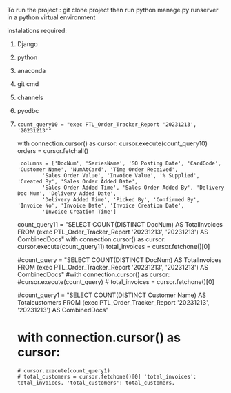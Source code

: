 To run the project :
git clone project
then run python manage.py runserver in a python virtual environment

instalations required:
1. Django
2. python
3. anaconda
4. git cmd
5. channels
6. pyodbc

7.     count_query10 = "exec PTL_Order_Tracker_Report '20231213', '20231213'"
    with connection.cursor() as cursor:
        cursor.execute(count_query10)
        orders = cursor.fetchall()

        columns = ['DocNum', 'SeriesName', 'SO Posting Date', 'CardCode', 'Customer Name', 'NumAtCard', 'Time Order Received',
               'Sales Order Value', 'Invoice Value', '% Supplied', 'Created By', 'Sales Order Added Date',
               'Sales Order Added Time', 'Sales Order Added By', 'Delivery Doc Num', 'Delivery Added Date',
               'Delivery Added Time', 'Picked By', 'Confirmed By', 'Invoice No', 'Invoice Date', 'Invoice Creation Date',
               'Invoice Creation Time']


    count_query11 = "SELECT COUNT(DISTINCT DocNum) AS TotalInvoices FROM (exec PTL_Order_Tracker_Report '20231213', '20231213') AS CombinedDocs"
    with connection.cursor() as cursor:
        cursor.execute(count_query11)
        total_invoices = cursor.fetchone()[0]

    #count_query = "SELECT COUNT(DISTINCT DocNum) AS TotalInvoices FROM (exec PTL_Order_Tracker_Report '20231213', '20231213') AS CombinedDocs"
    #with connection.cursor() as cursor:
        #cursor.execute(count_query)
       # total_invoices = cursor.fetchone()[0]

    #count_query1 = "SELECT COUNT(DISTINCT Customer Name) AS Totalcustomers FROM (exec PTL_Order_Tracker_Report '20231213', '20231213') AS CombinedDocs"
   # with connection.cursor() as cursor:
       # cursor.execute(count_query1)
       # total_customers = cursor.fetchone()[0] 'total_invoices': total_invoices, 'total_customers': total_customers,
   
